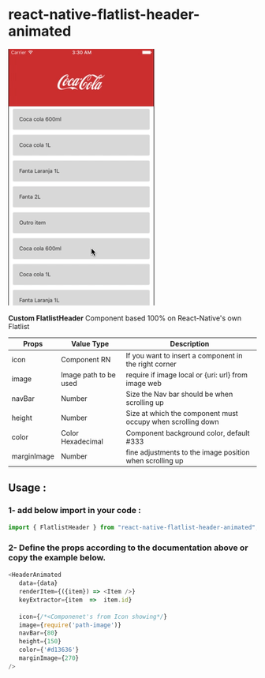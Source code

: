 # react-native-flatlist-header-animated

![SliderBox](assets/demo.gif)

**Custom FlatlistHeader**
Component based 100% on React-Native's own Flatlist

| Props | Value Type | Description |
|--|--|--|
| icon | Component RN | If you want to insert a component in the right corner |
| image | Image path to be used | require if image local or {uri: url} from image web |
| navBar | Number | Size the Nav bar should be when scrolling up |
| height | Number | Size at which the component must occupy when scrolling down  |
| color | Color Hexadecimal | Component background color, default #333 |
| marginImage | Number | fine adjustments to the image position when scrolling up |

## Usage :
### 1- add below import in your code :
```js
import { FlatlistHeader } from "react-native-flatlist-header-animated";
```
### 2- Define the props according to the documentation above or copy the example below.

```js
<HeaderAnimated
   data={data}
   renderItem={({item}) => <Item />}
   keyExtractor={item  =>  item.id}
   
   icon={/*<Componenet's from Icon showing*/}
   image={require('path-image')}
   navBar={80}
   height={150}
   color={'#d13636'}
   marginImage={270}
/>
```
